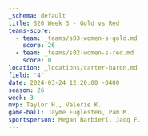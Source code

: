 ```yaml
---
_schema: default
title: S26 Week 3 - Gold vs Red
teams-score:
  - team: _teams/s03-women-s-gold.md
    score: 26
  - team: _teams/s02-women-s-red.md
    score: 0
location: _locations/carter-baron.md
field: '4'
date: 2024-03-24 12:20:00 -0400
season: 26
week: 3
mvp: Taylor H., Valerie K.
game-ball: Jayme Fuglesten, Pam M.
sportsperson: Megan Barbieri, Jacq F.
---
```

